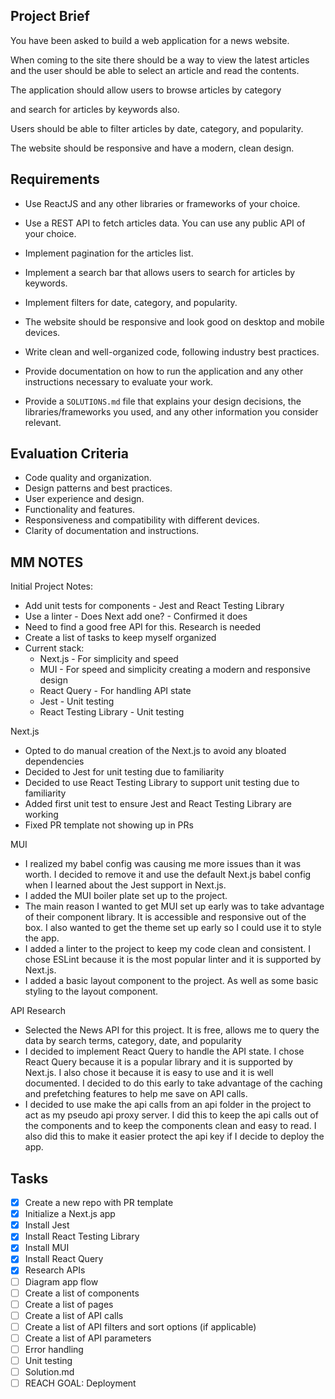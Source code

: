 ## Project Brief

You have been asked to build a web application for a news website.

<!-- NEXT.JS ? HTML/CSS -->

When coming to the site there should be a way to view the latest articles and the user should be able to select an article and read the contents.

<!-- TITLE/UL/LI LINKS -->

The application should allow users to browse articles by category

<!-- CATAGORIES IN THE API DATA?. IF YES, DROPDOWN MENU. IF NOT ¯\_(ツ)_/¯ LATER ME PROBLEM -->

and search for articles by keywords also.

<!-- SEARCH BAR. CAN THE API RETURN FILTERED DATA? IF YES API CALL, IF NOT, FILTER STATE ? -->

Users should be able to filter articles by date, category, and popularity.

<!--
SAME APPROACH AS ABOVE IS POSSIBLE.
DATE PICKER: SHNAZZY DATE PICKER
CATEGORY: DROPDOWN MENU
POPULARITY: DROPDOWN MENU? TOGGLE?

CAN I PUT ALL THESE OPTIONS IN A EXTRA SHNAZZY DROPDOWN MENU THAT HAS CHECKBOXES?
WHICH OF THESE FILTER OPTIONS OF EXCLUSIVE: DATE AND POPULARITY? CATEGORY SHOULD NOT BE AFFECTED
-->

The website should be responsive and have a modern, clean design.

<!-- TRYING TO IMPRESS. STICK WITH WHAT YOU KNOW HERE. MUI ALLOWS FOR ALL OF THESE EASY PEASY LEMON SQUEEZY. -->

## Requirements

- Use ReactJS and any other libraries or frameworks of your choice.
<!-- NEXT.JS PLAYS WELL WITH REACT AND MUI. WILL TRY TO USE VANILLA FETCH CALLS ASSUME DATA PULLS ARE EASY. IF THE DATA FETCH STARTS GETTING MORE INTRICATE WE WILL GO THROUGH THE TROUBLE OF SETTING UP REACT QUERY. -->
- Use a REST API to fetch articles data. You can use any public API of your choice.
<!-- RUH ROH. NEED TO RESEARCH THIS. WOULD LOVE AN API WITH MANY METADATAS TO MAKE FILTERING EASY -->
- Implement pagination for the articles list.
<!-- IN MUI WE TRUST. LET'S SET UP REACT QUERY FROM THE GET GO. AVOID THE HEADACHE OF HAVING TO HANDLE API STATE MYSELF -->
- Implement a search bar that allows users to search for articles by keywords.
<!-- MUI CONTROLLED FORM/API CALLS - IF WE WANT TO GET FANCY/IF THE API ALLOWS REAL TIME SEARCH -->
- Implement filters for date, category, and popularity.
<!-- DEPENDS ON THE API: TBD -->
- The website should be responsive and look good on desktop and mobile devices.
<!-- WE WILL DESIGN WITH BREAKPOINTS IN MIND -->
- Write clean and well-organized code, following industry best practices.
<!-- NOTE TO SELF: CLEAN UP YOUR STUPID COMMITS -->
- Provide documentation on how to run the application and any other instructions necessary to evaluate your work.
<!-- FLESH OUT THE SOLUTIONS.MD BEFORE SUBMITTING THIS -->
- Provide a `SOLUTIONS.md` file that explains your design decisions, the libraries/frameworks you used, and any other information you consider relevant.
<!-- ALL OVER IT -->

## Evaluation Criteria

- Code quality and organization.
- Design patterns and best practices.
- User experience and design.
- Functionality and features.
- Responsiveness and compatibility with different devices.
- Clarity of documentation and instructions.

## MM NOTES

Initial Project Notes:

- Add unit tests for components - Jest and React Testing Library
- Use a linter - Does Next add one? - Confirmed it does
- Need to find a good free API for this. Research is needed
- Create a list of tasks to keep myself organized
- Current stack:
  - Next.js - For simplicity and speed
  - MUI - For speed and simplicity creating a modern and responsive design
  - React Query - For handling API state
  - Jest - Unit testing
  - React Testing Library - Unit testing

Next.js

- Opted to do manual creation of the Next.js to avoid any bloated dependencies
- Decided to Jest for unit testing due to familiarity
- Decided to use React Testing Library to support unit testing due to familiarity
- Added first unit test to ensure Jest and React Testing Library are working
- Fixed PR template not showing up in PRs

MUI

- I realized my babel config was causing me more issues than it was worth. I decided to remove it and use the default Next.js babel config when I learned about the Jest support in Next.js.
- I added the MUI boiler plate set up to the project.
- The main reason I wanted to get MUI set up early was to take advantage of their component library. It is accessible and responsive out of the box. I also wanted to get the theme set up early so I could use it to style the app.
- I added a linter to the project to keep my code clean and consistent. I chose ESLint because it is the most popular linter and it is supported by Next.js.
- I added a basic layout component to the project. As well as some basic styling to the layout component.

API Research

- Selected the News API for this project. It is free, allows me to query the data by search terms, category, date, and popularity
- I decided to implement React Query to handle the API state. I chose React Query because it is a popular library and it is supported by Next.js. I also chose it because it is easy to use and it is well documented. I decided to do this early to take advantage of the caching and prefetching features to help me save on API calls.
- I decided to use make the api calls from an api folder in the project to act as my pseudo api proxy server. I did this to keep the api calls out of the components and to keep the components clean and easy to read. I also did this to make it easier protect the api key if I decide to deploy the app.

## Tasks

- [x] Create a new repo with PR template
- [x] Initialize a Next.js app
- [x] Install Jest
- [x] Install React Testing Library
- [x] Install MUI
- [x] Install React Query
- [x] Research APIs
- [ ] Diagram app flow
- [ ] Create a list of components
- [ ] Create a list of pages
- [ ] Create a list of API calls
- [ ] Create a list of API filters and sort options (if applicable)
- [ ] Create a list of API parameters
- [ ] Error handling
- [ ] Unit testing
- [ ] Solution.md
- [ ] REACH GOAL: Deployment
